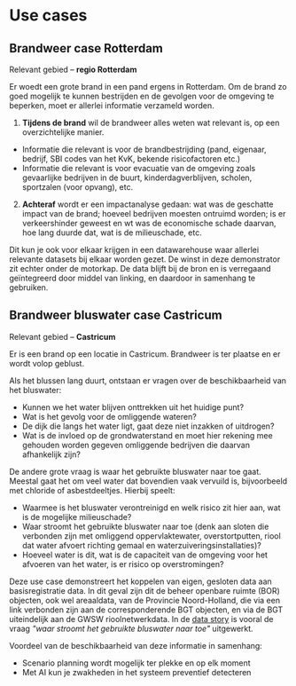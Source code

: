 # Use cases

## Brandweer case Rotterdam

Relevant gebied – **regio Rotterdam**

Er woedt een grote brand in een pand ergens in Rotterdam. Om de brand zo goed mogelijk te kunnen bestrijden en de gevolgen voor de omgeving te beperken, moet er allerlei informatie verzameld worden. 

1. **Tijdens de brand** wil de brandweer alles weten wat relevant is, op een overzichtelijke manier.  
- Informatie die relevant is voor de brandbestrijding (pand, eigenaar, bedrijf, SBI codes van het KvK, bekende risicofactoren etc.)
- Informatie die relevant is voor evacuatie van de omgeving zoals gevaarlijke bedrijven in de buurt, kinderdagverblijven, scholen, sportzalen (voor opvang), etc.

2. **Achteraf** wordt er een impactanalyse gedaan: wat was de geschatte impact van de brand; hoeveel bedrijven moesten ontruimd worden; is er verkeershinder geweest en wt was de economische schade daarvan, hoe lang duurde dat, wat is de milieuschade, etc.

<aside class="note">Dit kun je ook voor elkaar krijgen in een datawarehouse waar allerlei relevante datasets bij elkaar worden gezet. De winst in deze demonstrator zit echter onder de motorkap. De data blijft bij de bron en is verregaand geïntegreerd door middel van linking, en daardoor in samenhang te gebruiken. </aside>

## Brandweer bluswater case Castricum

Relevant gebied – **Castricum**

Er is een brand op een locatie in Castricum. Brandweer is ter plaatse en er wordt volop geblust. 

Als het blussen lang duurt, ontstaan er vragen over de beschikbaarheid van het bluswater: 
- Kunnen we het water blijven onttrekken uit het huidige punt? 
- Wat is het gevolg voor de omliggende wateren? 
- De dijk die langs het water ligt, gaat deze niet inzakken of uitdrogen? 
- Wat is de invloed op de grondwaterstand en moet hier rekening mee gehouden worden gegeven omliggende bedrijven die daarvan afhankelijk zijn?

De andere grote vraag is waar het gebruikte bluswater naar toe gaat. Meestal gaat het om veel water dat bovendien vaak vervuild is, bijvoorbeeld met chloride of asbestdeeltjes. Hierbij speelt: 
- Waarmee is het bluswater verontreinigd en welk risico zit hier aan, wat is de mogelijke milieuschade?
- Waar stroomt het gebruikte bluswater naar toe (denk aan sloten die verbonden zijn met omliggend oppervlaktewater, overstortputten, riool dat water afvoert richting gemaal en waterzuiveringsinstallaties)?
- Hoeveel water is dit, wat is de capaciteit van de omgeving voor het afvoeren van het water, is er risico op overstromingen?

Deze use case demonstreert het koppelen van eigen, gesloten data aan basisregistratie data. In dit geval zijn dit de beheer openbare ruimte (BOR) objecten, ook wel areaaldata, van de Provincie Noord-Holland, die via een link verbonden zijn aan de corresponderende BGT objecten, en via de BGT uiteindelijk aan de GWSW rioolnetwerkdata. In de [data story](https://labs.kadaster.nl/stories/high5-imbor/) is vooral de vraag *"waar stroomt het gebruikte bluswater naar toe"* uitgewerkt.

Voordeel van de beschikbaarheid van deze informatie in samenhang:
- Scenario planning wordt mogelijk ter plekke en op elk moment 
- Met AI kun je zwakheden in het systeem preventief detecteren 
